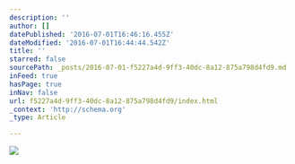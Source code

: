 ```yaml
---
description: ''
author: []
datePublished: '2016-07-01T16:46:16.455Z'
dateModified: '2016-07-01T16:44:44.542Z'
title: ''
starred: false
sourcePath: _posts/2016-07-01-f5227a4d-9ff3-40dc-8a12-875a798d4fd9.md
inFeed: true
hasPage: true
inNav: false
url: f5227a4d-9ff3-40dc-8a12-875a798d4fd9/index.html
_context: 'http://schema.org'
_type: Article

---
```

![](https://the-grid-user-content.s3-us-west-2.amazonaws.com/0b0a44f5-46f0-4306-aaca-34360c1dfda9.jpg)